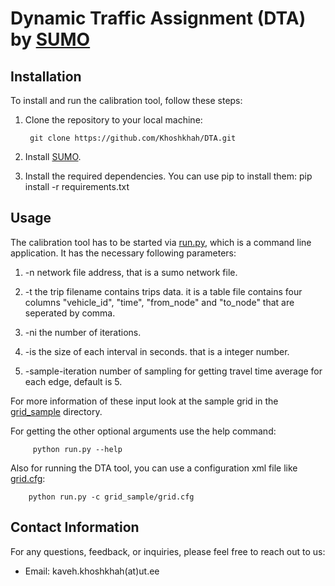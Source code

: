 # Dynamic Traffic Assignment (DTA) by [SUMO](https://sumo.dlr.de/index.html)


## Installation

To install and run the calibration tool, follow these steps:

1. Clone the repository to your local machine:

        git clone https://github.com/Khoshkhah/DTA.git     

2. Install [SUMO](https://sumo.dlr.de/docs/Downloads.php).

3. Install the required dependencies. You can use pip to install them:
pip install -r requirements.txt


## Usage

The calibration tool has to be started via [run.py](run.py), which is a command line application. It has the necessary following parameters:

1. -n network file address, that is a sumo network file.

2. -t the trip filename contains trips data. 
        it is a table file contains four columns "vehicle_id", "time", "from_node" and "to_node" that are seperated by comma.

3. -ni the number of iterations.

4. -is the size of each interval in seconds. that is a integer number.

5. -sample-iteration  number of sampling for getting travel time average for each edge, default is 5.

For more information of these input look at the sample grid in the [grid_sample](./grid_sample/) directory.

For getting the other optional arguments use the help command:

         python run.py --help

Also for running the DTA tool, you can use a configuration xml file like [grid.cfg](./grid_sample/grid.cfg):

        python run.py -c grid_sample/grid.cfg


## Contact Information

For any questions, feedback, or inquiries, please feel free to reach out to us:
- Email: kaveh.khoshkhah(at)ut.ee


